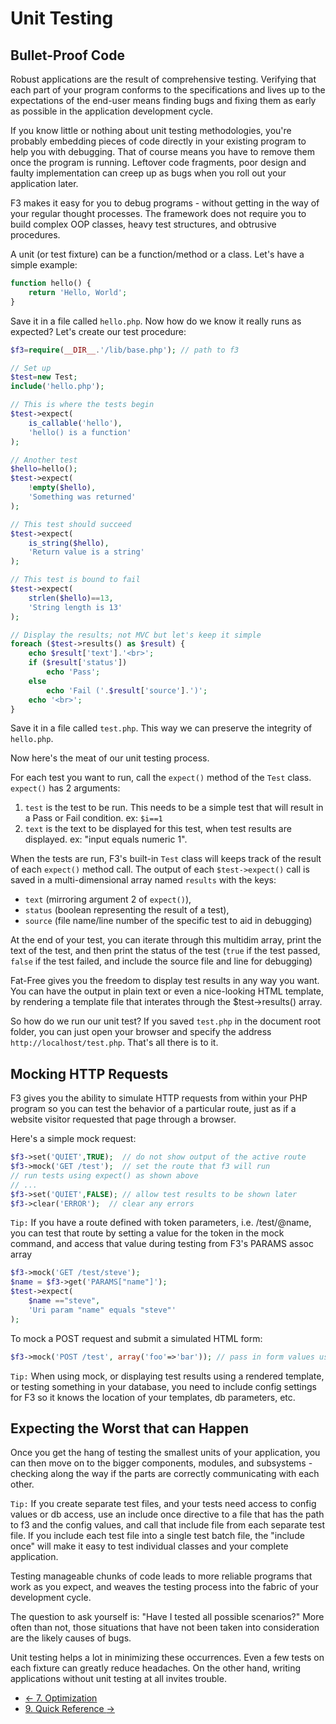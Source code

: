 # Unit Testing

## Bullet-Proof Code

Robust applications are the result of comprehensive testing. Verifying that each part of your program conforms to the specifications and lives up to the expectations of the end-user means finding bugs and fixing them as early as possible in the application development cycle.

If you know little or nothing about unit testing methodologies, you're probably embedding pieces of code directly in your existing program to help you with debugging. That of course means you have to remove them once the program is running. Leftover code fragments, poor design and faulty implementation can creep up as bugs when you roll out your application later.

F3 makes it easy for you to debug programs - without getting in the way of your regular thought processes. The framework does not require you to build complex OOP classes, heavy test structures, and obtrusive procedures.

A unit (or test fixture) can be a function/method or a class. Let's have a simple example:

```php
function hello() {
    return 'Hello, World';
}
```

Save it in a file called `hello.php`. Now how do we know it really runs as expected? Let's create our test procedure:

```php
$f3=require(__DIR__.'/lib/base.php'); // path to f3

// Set up
$test=new Test;
include('hello.php');

// This is where the tests begin
$test->expect(
    is_callable('hello'),
    'hello() is a function'
);

// Another test
$hello=hello();
$test->expect(
    !empty($hello),
    'Something was returned'
);

// This test should succeed
$test->expect(
    is_string($hello),
    'Return value is a string'
);

// This test is bound to fail
$test->expect(
    strlen($hello)==13,
    'String length is 13'
);

// Display the results; not MVC but let's keep it simple
foreach ($test->results() as $result) {
    echo $result['text'].'<br>';
    if ($result['status'])
        echo 'Pass';
    else
        echo 'Fail ('.$result['source'].')';
    echo '<br>';
}
```

Save it in a file called `test.php`. This way we can preserve the integrity of `hello.php`.

Now here's the meat of our unit testing process.

For each test you want to run, call the `expect()` method of the `Test` class.
`expect()` has 2 arguments:

1. `test` is the test to be run. This needs to be a simple test that will result in a Pass or Fail condition. ex: `$i==1`
2. `text` is the text to be displayed for this test, when test results are displayed. ex: "input equals numeric 1".

When the tests are run, F3's built-in `Test` class will keeps track of the result of each `expect()` method call.
The output of each `$test->expect()` call is saved in a multi-dimensional array named `results` with the keys:

- `text` (mirroring argument 2 of `expect()`),
- `status` (boolean representing the result of a test),
- `source` (file name/line number of the specific test to aid in debugging)

At the end of your test, you can iterate through this multidim array, print the text of the test, and then print the status of the test (`true` if the test passed, `false` if the test failed, and include the source file and line for debugging)

Fat-Free gives you the freedom to display test results in any way you want. You can have the output in plain text or even a nice-looking HTML template, by rendering a template file that interates through the $test->results() array.


So how do we run our unit test? If you saved `test.php` in the document root folder, you can just open your browser and specify the address `http://localhost/test.php`. That's all there is to it.

## Mocking HTTP Requests

F3 gives you the ability to simulate HTTP requests from within your PHP program so you can test the behavior of a particular route, just as if a website visitor requested that page through a browser.

Here's a simple mock request:

```php
$f3->set('QUIET',TRUE);  // do not show output of the active route
$f3->mock('GET /test');  // set the route that f3 will run
// run tests using expect() as shown above
// ...
$f3->set('QUIET',FALSE); // allow test results to be shown later
$f3->clear('ERROR');  // clear any errors
```

`Tip:` If you have a route defined with token parameters, i.e. /test/@name, you can test that route by setting a value for the token in the mock command, and access that value during testing from F3's PARAMS assoc array

```php
$f3->mock('GET /test/steve');
$name = $f3->get('PARAMS["name"]');
$test->expect(
    $name =="steve",
    'Uri param "name" equals "steve"'
);

```

To mock a POST request and submit a simulated HTML form:

```php
$f3->mock('POST /test', array('foo'=>'bar')); // pass in form values using assoc array
```

`Tip:` When using mock, or displaying test results using a rendered template, or testing something in your database, you need to include config settings for F3 so it knows the location of your templates, db parameters, etc.


## Expecting the Worst that can Happen

Once you get the hang of testing the smallest units of your application, you can then move on to the bigger components, modules, and subsystems - checking along the way if the parts are correctly communicating with each other.

`Tip:` If you create separate test files, and your tests need access to config values or db access, use an include once directive to a file that has the path to f3 and the config values, and call that include file from each separate test file. If you include each test file into a single test batch file, the "include once" will make it easy to test individual classes and your complete application.


Testing manageable chunks of code leads to more reliable programs that work as you expect, and weaves the testing process into the fabric of your development cycle.

The question to ask yourself is: "Have I tested all possible scenarios?" More often than not, those situations that have not been taken into consideration are the likely causes of bugs.

Unit testing helps a lot in minimizing these occurrences. Even a few tests on each fixture can greatly reduce headaches. On the other hand, writing applications without unit testing at all invites trouble.

<nav>
  <ul class="pager">
    <li class="previous"><a href="/optimization"><span aria-hidden="true">&larr;</span> 7. Optimization</a></li>
    <li class="next"><a href="/quick-reference">9. Quick Reference <span aria-hidden="true">&rarr;</span></a></li>
  </ul>
</nav>
